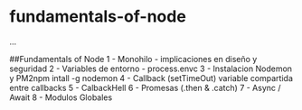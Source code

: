 # fundamentals-of-node

...

##Fundamentals of Node
1 - Monohilo - implicaciones en diseño y seguridad
2 - Variables de entorno - process.envc
3 - Instalacion Nodemon y PM2npm intall -g nodemon
4 - Callback (setTimeOut) variable compartida entre callbacks
5 - CalbackHell
6 - Promesas (.then & .catch)
7 - Async / Await
8 - Modulos Globales